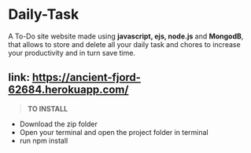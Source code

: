 # Daily-Task
A To-Do site website made using **javascript, ejs, node.js** and **MongodB**, that allows  to store and delete all your daily task and chores  to increase your productivity and in turn save time.

link: https://ancient-fjord-62684.herokuapp.com/
---
>**TO INSTALL**
* Download the zip folder
* Open your terminal and open the project folder in terminal
* run npm install
